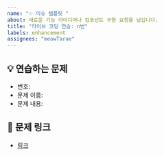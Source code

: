 ```yaml
---
name: "✨ 이슈 템플릿 "
about: 새로운 기능 아이디어나 컴포넌트 구현 요청을 남깁니다.
title: "라이브 코딩 연습: n번"
labels: enhancement
assignees: "meowTarae"
---
```


<!-- 제목에 번호를 기재해 주세요. -->

## 💡 연습하는 문제

<!-- 이번 문제의 넘버링과 이름을 작성해 주세요. -->

- 번호:
- 문제 이름:
- 문제 내용:
  ` `

## 🧾 문제 링크

<!-- 해당 문제의 링크를 입력해 주세요. -->

- [링크](link)
